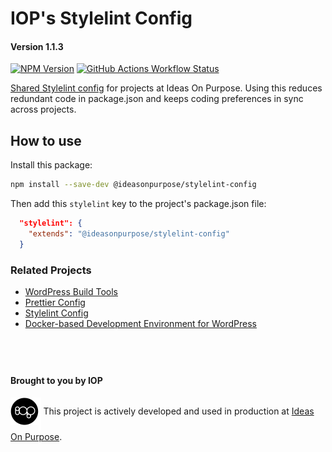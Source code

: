 # IOP's Stylelint Config

#### Version 1.1.3

[![NPM Version](https://img.shields.io/npm/v/%40ideasonpurpose%2Fstylelint-config?logo=npm)](https://www.npmjs.com/package/@ideasonpurpose/stylelint-config)
[![GitHub Actions Workflow Status](https://img.shields.io/github/actions/workflow/status/ideasonpurpose/stylelint-config/npm-publish.yml?logo=github&logoColor=white)](https://github.com/ideasonpurpose/stylelint-config/actions/workflows/npm-publish.yml)

[Shared Stylelint config](https://stylelint.io/user-guide/configure) for projects at Ideas On Purpose. Using this reduces redundant code in package.json and keeps coding preferences in sync across projects.

## How to use

Install this package:

```sh
npm install --save-dev @ideasonpurpose/stylelint-config
```

Then add this `stylelint` key to the project's package.json file:

```json
  "stylelint": {
    "extends": "@ideasonpurpose/stylelint-config"
  }
```

### Related Projects

- [WordPress Build Tools](https://github.com/ideasonpurpose/build-tools-wordpress)
- [Prettier Config](https://github.com/ideasonpurpose/prettier-config)
- [Stylelint Config](https://github.com/ideasonpurpose/stylelint-config)
- [Docker-based Development Environment for WordPress](https://github.com/ideasonpurpose/docker-wordpress-dev)

## &nbsp;

#### Brought to you by IOP

<a href="https://www.ideasonpurpose.com"><img src="https://raw.githubusercontent.com/ideasonpurpose/ideasonpurpose/master/iop-logo-white-on-black-88px.png" height="44" align="top" alt="IOP Logo"></a><img src="https://raw.githubusercontent.com/ideasonpurpose/ideasonpurpose/master/spacer.png" align="middle" width="4" height="54"> This project is actively developed and used in production at <a href="https://www.ideasonpurpose.com">Ideas On Purpose</a>.
